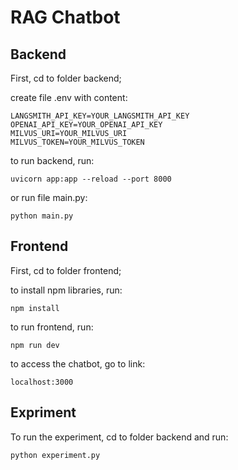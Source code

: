 # RAG Chatbot

## Backend
First, cd to folder backend;

create file .env with content:
```
LANGSMITH_API_KEY=YOUR_LANGSMITH_API_KEY
OPENAI_API_KEY=YOUR_OPENAI_API_KEY
MILVUS_URI=YOUR_MILVUS_URI
MILVUS_TOKEN=YOUR_MILVUS_TOKEN
```

to run backend, run:
```
uvicorn app:app --reload --port 8000
```

or run file main.py:
```
python main.py
```

## Frontend
First, cd to folder frontend;

to install npm libraries, run:
```
npm install
```

to run frontend, run:
```
npm run dev
```

to access the chatbot, go to link:
```
localhost:3000
```

## Expriment
To run the experiment, cd to folder backend and run:
```
python experiment.py
```